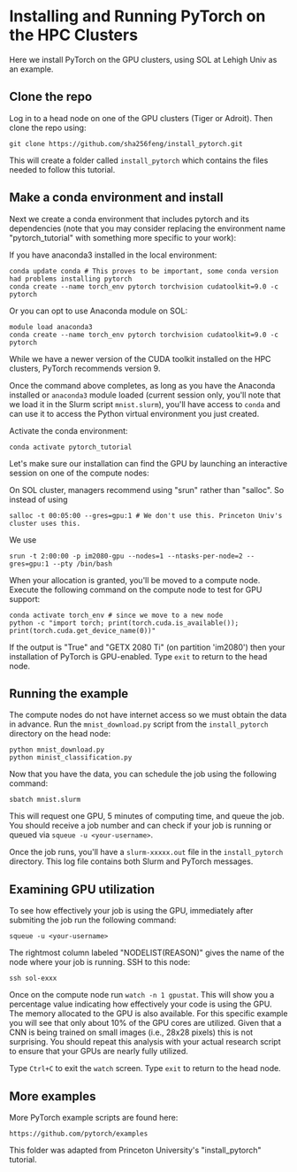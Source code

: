 # Installing and Running PyTorch on the HPC Clusters

Here we install PyTorch on the GPU clusters, using SOL at Lehigh Univ as an example.

## Clone the repo

Log in to a head node on one of the GPU clusters (Tiger or Adroit). Then clone the repo using:

```
git clone https://github.com/sha256feng/install_pytorch.git
```

This will create a folder called `install_pytorch` which contains the files needed to follow this tutorial.

## Make a conda environment and install

Next we create a conda environment that includes pytorch and its dependencies (note that you may consider replacing the environment name "pytorch_tutorial" with something more specific to your work):

If you have anaconda3 installed in the local environment: 
```
conda update conda # This proves to be important, some conda version had problems installing pytorch
conda create --name torch_env pytorch torchvision cudatoolkit=9.0 -c pytorch
```

Or you can opt to use Anaconda module on SOL:
```
module load anaconda3
conda create --name torch_env pytorch torchvision cudatoolkit=9.0 -c pytorch
```


While we have a newer version of the CUDA toolkit installed on the HPC clusters, PyTorch recommends version 9.

Once the command above completes, as long as you have the Anaconda installed or  `anaconda3` module loaded (current session only,
you'll note that we load it in the Slurm script `mnist.slurm`),
you'll have access to `conda` and can use it to access the Python virtual environment you just created.

Activate the conda environment:

```
conda activate pytorch_tutorial
```

Let's make sure our installation can find the GPU by launching an interactive session on one of the compute nodes:

On SOL cluster, managers recommend using "srun" rather than "salloc". So instead of using
```
salloc -t 00:05:00 --gres=gpu:1 # We don't use this. Princeton Univ's cluster uses this.
```
We use 
```
srun -t 2:00:00 -p im2080-gpu --nodes=1 --ntasks-per-node=2 --gres=gpu:1 --pty /bin/bash
```

When your allocation is granted, you'll be moved to a compute node. Execute the following command on the compute node to test for GPU support:

```
conda activate torch_env # since we move to a new node
python -c "import torch; print(torch.cuda.is_available()); print(torch.cuda.get_device_name(0))"
```

If the output is "True" and "GETX 2080 Ti" (on partition 'im2080') then your installation of PyTorch is GPU-enabled. Type `exit` to return to the head node.


## Running the example

The compute nodes do not have internet access so we must obtain the data in advance. Run the `mnist_download.py` script from the `install_pytorch` directory on the head node:

```
python mnist_download.py
python minist_classification.py
```

Now that you have the data, you can schedule the job using the following command:

```
sbatch mnist.slurm
```

This will request one GPU, 5 minutes of computing time, and queue the job. You should receive a job number and can check if your job is running or queued
via `squeue -u <your-username>`.

Once the job runs, you'll have a `slurm-xxxxx.out` file in the `install_pytorch` directory. This log file contains both Slurm and PyTorch messages.

## Examining GPU utilization

To see how effectively your job is using the GPU, immediately after submiting the job run the following command:

```
squeue -u <your-username>
```

The rightmost column labeled "NODELIST(REASON)" gives the name of the node where your job is running. SSH to this node:

```
ssh sol-exxx
```

Once on the compute node run `watch -n 1 gpustat`. This will show you a percentage value indicating how effectively your code is using the GPU. The memory allocated to the GPU is also available. For this specific example you will see that only about 10% of the GPU cores are utilized. Given that a CNN is being trained on small images (i.e., 28x28 pixels) this is not surprising. You should repeat this analysis with your actual research script to ensure that your GPUs are nearly fully utilized.

Type `Ctrl+C` to exit the `watch` screen. Type `exit` to return to the head node.

## More examples

More PyTorch example scripts are found here:
```
https://github.com/pytorch/examples
```

This folder was adapted from Princeton University's "install_pytorch" tutorial. 
